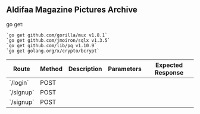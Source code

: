 ## Aldifaa Magazine Pictures Archive

go get: 

	`go get github.com/gorilla/mux v1.8.1`
    `go get github.com/jmoiron/sqlx v1.3.5`
	`go get github.com/lib/pq v1.10.9`
	`go get golang.org/x/crypto/bcrypt`


<table>
<thead>

<tr>
<th>Route</th>
<th>Method</th>
<th>Description</th>
<th>Parameters</th>
<th>Expected Response</th>
</tr>
</thead>

<tbody>
<tr>
<td>`/login`</td>
<td>POST</td>
</tr>
<tr>
<td>`/signup`</td>
<td>POST</td>
</tr>
<tr>
<td>`/signup`</td>
<td>POST</td>
</tr>
</tbody>
</table>
